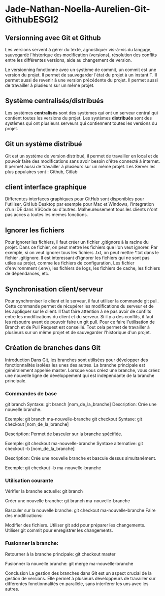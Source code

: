 # Jade-Nathan-Noella-Aurelien-Git-GithubESGI2


## Versionning avec Git et Github

Les versions servent à gérer du texte, agnostiquer vis-à-vis du langage, sauvegardé l'historique des modification (versions), résolution des conflits entre les différentes versions, aide au changement de version.

Le versionning fonctionne avec un système de commit, un commit est une version du projet. Il permet de sauvegarder l'état du projet à un instant T. Il permet aussi de revenir à une version précédente du projet. Il permet aussi de travailler à plusieurs sur un même projet.

## Système centralisés/distribués

Les systèmes **centralisés** sont des systèmes qui ont un serveur central qui contient toutes les versions du projet. Les systèmes **distribués** sont des systèmes qui ont plusieurs serveurs qui contiennent toutes les versions du projet. 

## Git un système distribué

Git est un système de version distribué, il permet de travailler en local et de pouvoir faire des modifications sans avoir besoin d'être connecté à internet. Il permet aussi de travailler à plusieurs sur un même projet.
Les Server les plus populaires sont : Github, Gitlab


## client interface graphique
Differentes interfaces graphiques pour GitHub sont disponibles pour l'utiliser. GitHub Desktop par exemple pour Mac et Windows, l'integration d'un IDE dans VSCode ou d'autres. Malheureusement tous les clients n'ont pas acces a toutes les memes fonctions. 

## Ignorer les fichiers

Pour ignorer les fichiers, il faut créer un fichier .gitignore à la racine du projet. Dans ce fichier, on peut mettre les fichiers que l'on veut ignorer. Par exemple, si on veut ignorer tous les fichiers .txt, on peut mettre *.txt dans le fichier .gitignore. Il est interessant d'ignorer les fichiers qui ne sont pas utiles au projet, comme les fichiers de configuration, Les fichier d'environnment (.env), les fichiers de logs, les fichiers de cache, les fichiers de dépendances, etc.

## Synchronisation client/serveur

Pour synchroniser le client et le serveur, il faut utiliser la commande git pull. Cette commande permet de récupérer les modifications du serveur et de les appliquer sur le client. Il faut faire attention à ne pas avoir de conflits entre les modifications du client et du serveur. Si il y a des conflits, il faut les résoudre avant de pouvoir faire un git pull. Pour ce faire l'utilisation de Branch et de Pull Request est conseillé. Tout cela permet de travailler à plusieurs sur un même projet et de sauvegarder l'historique d'un projet.

## Création de branches dans Git

Introduction
Dans Git, les branches sont utilisées pour développer des fonctionnalités isolées les unes des autres. La branche principale est généralement appelée master. Lorsque vous créez une branche, vous créez une nouvelle ligne de développement qui est indépendante de la branche principale.

### Commandes de base
git branch
Syntaxe: git branch [nom_de_la_branche]
Description: Crée une nouvelle branche.

Exemple:
git branch ma-nouvelle-branche
git checkout
Syntaxe: git checkout [nom_de_la_branche]

Description: Permet de basculer sur la branche spécifiée.

Exemple:
git checkout ma-nouvelle-branche
Syntaxe alternative: git checkout -b [nom_de_la_branche]

Description: Crée une nouvelle branche et bascule dessus simultanément.

Exemple:
git checkout -b ma-nouvelle-branche


### Utilisation courante

Vérifier la branche actuelle:
git branch

Créer une nouvelle branche:
git branch ma-nouvelle-branche

Basculer sur la nouvelle branche:
git checkout ma-nouvelle-branche
Faire des modifications:

Modifier des fichiers.
Utiliser git add pour préparer les changements.
Utiliser git commit pour enregistrer les changements.


###  Fusionner la branche:

Retourner à la branche principale:
git checkout master

Fusionner la nouvelle branche:
git merge ma-nouvelle-branche


Conclusion
La gestion des branches dans Git est un aspect crucial de la gestion de versions. Elle permet à plusieurs développeurs de travailler sur différentes fonctionnalités en parallèle, sans interférer les uns avec les autres.